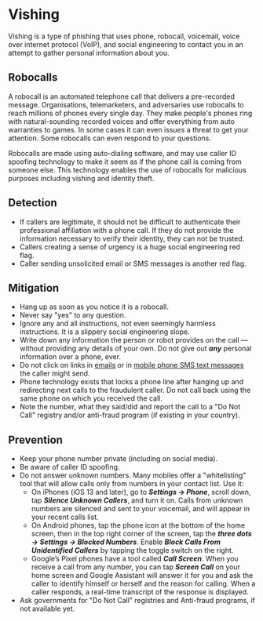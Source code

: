 # Vishing

Vishing is a type of phishing that uses phone, robocall, voicemail, voice over internet protocol (VoIP), and social engineering to contact you in an attempt to gather personal information about you.

## Robocalls

A robocall is an automated telephone call that delivers a pre-recorded message. Organisations, telemarketers, and adversaries use robocalls to reach millions of phones every single day. They make people's phones ring with natural-sounding recorded voices and offer everything from auto warranties to games. In some cases it can even issues a threat to get your attention. Some robocalls can even respond to your questions. 

Robocalls are made using auto-dialing software, and may use caller ID spoofing technology to make it seem as if the phone call is coming from someone else. This technology enables the use of robocalls for malicious purposes including vishing and identity theft.

## Detection

* If callers are legitimate, it should not be difficult to authenticate their professional affiliation with a phone call. If they do not provide the information necessary to verify their identity, they can not be trusted. 
* Callers creating a sense of urgency is a huge social engineering red flag.
* Caller sending unsolicited email or SMS messages is another red flag.

## Mitigation

* Hang up as soon as you notice it is a robocall.
* Never say "yes" to any question.
* Ignore any and all instructions, not even seemingly harmless instructions. It is a slippery social engineering slope.
* Write down any information the person or robot provides on the call — without providing any details of your own. Do not give out ***any*** personal information over a phone, ever.
* Do not click on links in [emails](../general/phishing.md) or in [mobile phone SMS text messages](smishing.md) the caller might send. 
* Phone technology exists that locks a phone line after hanging up and redirecting next calls to the fraudulent caller. Do not call back using the same phone on which you received the call. 
* Note the number, what they said/did and report the call to a "Do Not Call" registry and/or anti-fraud program (if existing in your country). 

## Prevention

* Keep your phone number private (including on social media).
* Be aware of caller ID spoofing.
* Do not answer unknown numbers. Many mobiles offer a "whitelisting" tool that will allow calls only from numbers in your contact list. Use it:
   * On iPhones (iOS 13 and later), go to ***Settings -> Phone***, scroll down, tap ***Silence Unknown Callers***, and turn it on. Calls from unknown numbers are silenced and sent to your voicemail, and will appear in your recent calls list.
   * On Android phones, tap the phone icon at the bottom of the home screen, then in the top right corner of the screen, tap the ***three dots -> Settings -> Blocked Numbers***. Enable ***Block Calls From Unidentified Callers*** by tapping the toggle switch on the right.
   * Google’s Pixel phones have a tool called ***Call Screen***. When you receive a call from any number, you can tap ***Screen Call*** on your home screen and Google Assistant will answer it for you and ask the caller to identify himself or herself and the reason for calling. When a caller responds, a real-time transcript of the response is displayed.
* Ask governments for "Do Not Call" registries and Anti-fraud programs, if not available yet.
